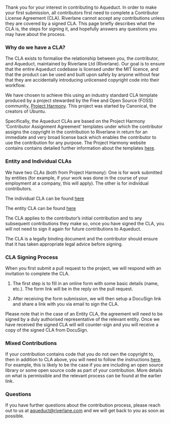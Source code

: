 Thank you for your interest in contributing to Aqueduct. In order to make your first submission, all contributors first need to complete a Contributor License Agreement (CLA).  Riverlane cannot accept any contributions unless they are covered by a signed CLA.   This page briefly describes what the CLA is, the steps for signing it, and hopefully answers any questions you may have about the process.

### Why do we have a CLA?

The CLA exists to formalise the relationship between you, the contributor, and Aqueduct, maintained by Riverlane Ltd (Riverlane).  Our goal is to ensure that the entire Aqueduct codebase is licensed under the MIT licence, and that the product can be used and built upon safely by anyone without fear that they are accidentally introducing unlicensed copyright code into their workflow.   

We have chosen to achieve this using an industry standard CLA template produced by a project stewarded by the Free and Open Source (FOSS) community, [Project Harmony](https://www.harmonyagreements.org).  This project was started by Canonical, the creators of Ubuntu.

Specifically, the Aqueduct CLAs are based on the Project Harmony ‘Contributor Assignment Agreement’ templates under which the contributor assigns the copyright in the contribution to Riverlane in return for an immediate and very broad license back which enables the contributor to use the contribution for any purpose.   The Project Harmony website contains contains detailed further information about the templates [here](https://www.harmonyagreements.org/guide).

### Entity and Individual CLAs

We have two CLAs (both from Project Harmony): One is for work submitted by entities (for example, if your work was done in the course of your employment at a company, this will apply). The other is for individual contributors.

The individual CLA can be found [here](LINK_TO_PDF)

The entity CLA can be found [here](LINK_TO_PDF)

The CLA applies to the contributor’s initial contribution and to any subsequent contributions they make so, once you have signed the CLA, you will not need to sign it again for future contributions to Aqueduct. 

The CLA is a legally binding document and the contributor should ensure that it has taken appropriate legal advice before signing.

### CLA Signing Process

When you first submit a pull request to the project, we will respond with an invitation to complete the CLA. 

1. The first step is to fill in an online form with some basic details (name, etc.). The form link will be in the reply on the pull request. 

2. After receiving the form submission, we will then setup a DocuSign link and share a link with you via email to sign the CLA.

Please note that in the case of an Entity CLA, the agreement will need to be signed by a duly authorised representative of the relevant entity. Once we have received the signed CLA will will counter-sign and you will receive a copy of the signed CLA from DocuSign.

### Mixed Contributions

If your contribution contains code that you do not own the copyright to, then in addition to CLA above, you will need to follow the instructions [here](.github/CLA/mixed_cla_info.md). For example, this is likely to be the case if you are including an open source library or some open source code as part of your contribution. More details on what is permissible and the relevant process can be found at the earlier link.

### Questions

If you have further questions about the contribution process, please reach out to us at [aqueduct@riverlane.com](mailto:aqueduct@riverlane.com) and we will get back to you as soon as possible.